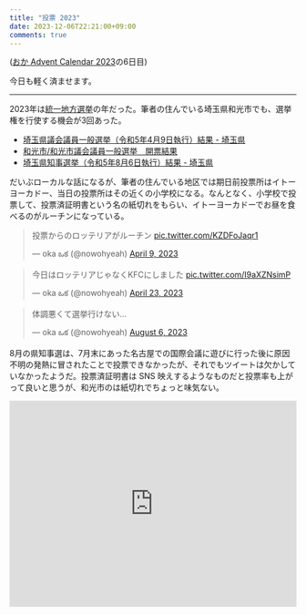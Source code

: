 ```yaml
---
title: "投票 2023"
date: 2023-12-06T22:21:00+09:00
comments: true
---
```


([おか Advent Calendar 2023](https://adventar.org/calendars/9232)の6日目)

今日も軽く済ませます。

---

2023年は[統一地方選挙](https://ja.wikipedia.org/wiki/%E7%B5%B1%E4%B8%80%E5%9C%B0%E6%96%B9%E9%81%B8%E6%8C%99)の年だった。筆者の住んでいる埼玉県和光市でも、選挙権を行使する機会が3回あった。

- [埼玉県議会議員一般選挙（令和5年4月9日執行）結果 - 埼玉県](https://www.pref.saitama.lg.jp/e1701/r5_kengisenkekka.html)
- [和光市/和光市議会議員一般選挙　開票結果](https://www.city.wako.lg.jp/home/shisei/senkyo/senkyozyouhou/r5touitsu/_22130.html)
- [埼玉県知事選挙（令和5年8月6日執行）結果 - 埼玉県](https://www.pref.saitama.lg.jp/e1701/r5chijikekka.html)

だいぶローカルな話になるが、筆者の住んでいる地区では期日前投票所はイトーヨーカドー、当日の投票所はその近くの小学校になる。なんとなく、小学校で投票して、投票済証明書という名の紙切れをもらい、イトーヨーカドーでお昼を食べるのがルーチンになっている。

<blockquote class="twitter-tweet tw-align-center"><p lang="ja" dir="ltr">投票からのロッテリアがルーチン <a href="https://t.co/KZDFoJaqr1">pic.twitter.com/KZDFoJaqr1</a></p>&mdash; oka ఒక (@nowohyeah) <a href="https://twitter.com/nowohyeah/status/1644959334743539714?ref_src=twsrc%5Etfw">April 9, 2023</a></blockquote> <script async src="https://platform.twitter.com/widgets.js" charset="utf-8"></script>

<blockquote class="twitter-tweet tw-align-center"><p lang="ja" dir="ltr">今日はロッテリアじゃなくKFCにしました <a href="https://t.co/I9aXZNsimP">pic.twitter.com/I9aXZNsimP</a></p>&mdash; oka ఒక (@nowohyeah) <a href="https://twitter.com/nowohyeah/status/1649966226096132097?ref_src=twsrc%5Etfw">April 23, 2023</a></blockquote> <script async src="https://platform.twitter.com/widgets.js" charset="utf-8"></script>

<blockquote class="twitter-tweet tw-align-center"><p lang="ja" dir="ltr">体調悪くて選挙行けない…</p>&mdash; oka ఒక (@nowohyeah) <a href="https://twitter.com/nowohyeah/status/1688027196273917952?ref_src=twsrc%5Etfw">August 6, 2023</a></blockquote> <script async src="https://platform.twitter.com/widgets.js" charset="utf-8"></script>

8月の県知事選は、7月末にあった名古屋での国際会議に遊びに行った後に原因不明の発熱に冒されたことで投票できなかったが、それでもツイートは欠かしていなかったようだ。投票済証明書は SNS 映えするようなものだと投票率も上がって良いと思うが、和光市のは紙切れでちょっと味気ない。

<div style="text-align: center;">
<iframe src="https://adventar.org/calendars/9232/embed" width="100%" height="362" frameborder="0" loading="lazy"></iframe>
</div>